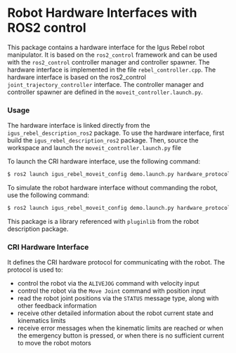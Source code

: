 # Robot Hardware Interfaces with ROS2 control

This package contains a hardware interface for the Igus Rebel robot manipulator. 
It is based on the `ros2_control` framework and can be used with the `ros2_control` controller manager and controller spawner. 
The hardware interface is implemented in the file `rebel_controller.cpp`. 
The hardware interface is based on the ros2_control `joint_trajectory_controller` interface. 
The controller manager and controller spawner are defined in the `moveit_controller.launch.py`.

### Usage

The hardware interface is linked directly from the `igus_rebel_description_ros2` package. To use the hardware interface, first build the `igus_rebel_description_ros2` package. Then, source the workspace and launch the `moveit_controller.launch.py` file

To launch the CRI hardware interface, use the following command:

```bash
$ ros2 launch igus_rebel_moveit_config demo.launch.py hardware_protocol:=cri
```

To simulate the robot hardware interface without commanding the robot, use the following command:

```bash
$ ros2 launch igus_rebel_moveit_config demo.launch.py hardware_protocol:=simulation
```

This package is a library referenced with `pluginlib` from the robot description package.

### CRI Hardware Interface

It defines the CRI hardware protocol for communicating with the robot. The protocol is used to:
- control the robot via the `ALIVEJOG` command with velocity input
- control the robot via the `Move Joint` command with position input
- read the robot joint positions via the `STATUS` message type, along with other feedback information
- receive other detailed information about the robot current state and kinematics limits
- receive error messages when the kinematic limits are reached or when the emergency button is pressed, or when there is no sufficient current
  to move the robot motors

